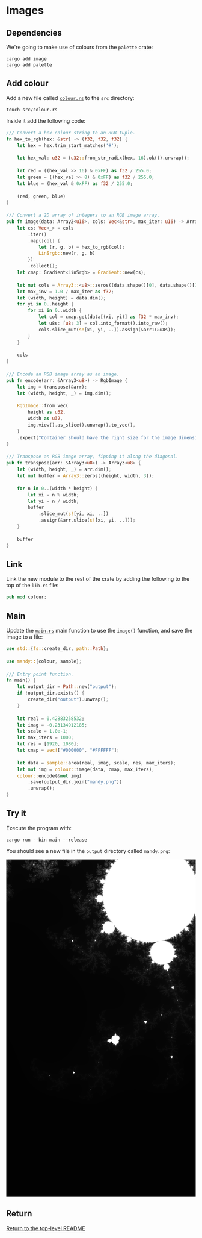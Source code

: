 # Images

## Dependencies

We're going to make use of colours from the `palette` crate:

```shell
cargo add image
cargo add palette
```

## Add colour

Add a new file called [`colour.rs`](./src/colour.rs) to the `src` directory:

```shell
touch src/colour.rs
```

Inside it add the following code:

```rust
/// Convert a hex colour string to an RGB tuple.
fn hex_to_rgb(hex: &str) -> (f32, f32, f32) {
    let hex = hex.trim_start_matches('#');

    let hex_val: u32 = (u32::from_str_radix(hex, 16).ok()).unwrap();

    let red = ((hex_val >> 16) & 0xFF) as f32 / 255.0;
    let green = ((hex_val >> 8) & 0xFF) as f32 / 255.0;
    let blue = (hex_val & 0xFF) as f32 / 255.0;

    (red, green, blue)
}

/// Convert a 2D array of integers to an RGB image array.
pub fn image(data: Array2<u16>, cols: Vec<&str>, max_iter: u16) -> Array3<u8> {
    let cs: Vec<_> = cols
        .iter()
        .map(|col| {
            let (r, g, b) = hex_to_rgb(col);
            LinSrgb::new(r, g, b)
        })
        .collect();
    let cmap: Gradient<LinSrgb> = Gradient::new(cs);

    let mut cols = Array3::<u8>::zeros((data.shape()[0], data.shape()[1], 3));
    let max_inv = 1.0 / max_iter as f32;
    let (width, height) = data.dim();
    for yi in 0..height {
        for xi in 0..width {
            let col = cmap.get(data[(xi, yi)] as f32 * max_inv);
            let u8s: [u8; 3] = col.into_format().into_raw();
            cols.slice_mut(s![xi, yi, ..]).assign(&arr1(&u8s));
        }
    }

    cols
}

/// Encode an RGB image array as an image.
pub fn encode(arr: &Array3<u8>) -> RgbImage {
    let img = transpose(&arr);
    let (width, height, _) = img.dim();

    RgbImage::from_vec(
        height as u32,
        width as u32,
        img.view().as_slice().unwrap().to_vec(),
    )
    .expect("Container should have the right size for the image dimensions.")
}

/// Transpose an RGB image array, fipping it along the diagonal.
pub fn transpose(arr: &Array3<u8>) -> Array3<u8> {
    let (width, height, _) = arr.dim();
    let mut buffer = Array3::zeros((height, width, 3));

    for n in 0..(width * height) {
        let xi = n % width;
        let yi = n / width;
        buffer
            .slice_mut(s![yi, xi, ..])
            .assign(&arr.slice(s![xi, yi, ..]));
    }

    buffer
}
```

## Link

Link the new module to the rest of the crate by adding the following to the top of the `lib.rs` file:

```rust
pub mod colour;
```

## Main

Update the [`main.rs`](./src/bin/main.rs) main function to use the `image()` function, and save the image to a file:

```rust
use std::{fs::create_dir, path::Path};

use mandy::{colour, sample};

/// Entry point function.
fn main() {
    let output_dir = Path::new("output");
    if !output_dir.exists() {
        create_dir("output").unwrap();
    }

    let real = 0.42883258532;
    let imag = -0.23134912185;
    let scale = 1.0e-1;
    let max_iters = 1000;
    let res = [1920, 1080];
    let cmap = vec!["#000000", "#FFFFFF"];

    let data = sample::area(real, imag, scale, res, max_iters);
    let mut img = colour::image(data, cmap, max_iters);
    colour::encode(&mut img)
        .save(output_dir.join("mandy.png"))
        .unwrap();
}
```

## Try it

Execute the program with:

```shell
cargo run --bin main --release
```

You should see a new file in the `output` directory called `mandy.png`:

![Mandelbrot set](./output/mandy.png)

## Return

[Return to the top-level README](./../../README.md)
